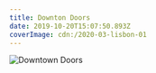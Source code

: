 ```yaml
---
title: Downton Doors
date: 2019-10-20T15:07:50.893Z
coverImage: cdn:/2020-03-lisbon-01
---
```


![](cdn:/2020-03-lisbon-01?class=fw "Downtown Doors")
